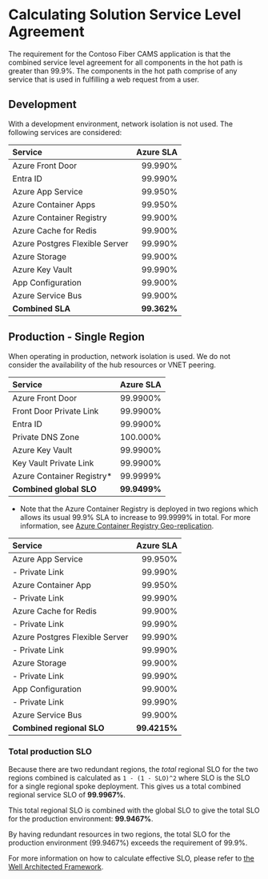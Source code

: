 # Calculating Solution Service Level Agreement

The requirement for the Contoso Fiber CAMS application is that the combined service level agreement for all components in the hot path is greater than 99.9%.  The components in the hot path comprise of any service that is used in fulfilling a web request from a user.  

## Development

With a development environment, network isolation is not used.  The following services are considered:

| Service                        | Azure SLA |
|:-------------------------------|----------:|
| Azure Front Door               | 99.990%   |
| Entra ID                       | 99.990%   |
| Azure App Service              | 99.950%   |
| Azure Container Apps           | 99.950%   |
| Azure Container Registry       | 99.900%   |
| Azure Cache for Redis          | 99.900%   |
| Azure Postgres Flexible Server | 99.990%   |
| Azure Storage                  | 99.900%   |
| Azure Key Vault                | 99.990%   |
| App Configuration              | 99.900%   |
| Azure Service Bus              | 99.900%   |
| **Combined SLA**               | **99.362%** |

## Production - Single Region

When operating in production, network isolation is used.  We do not consider the availability of the hub resources or VNET peering.

| Service                   | Azure SLA   |
|:--------------------------|------------:|
| Azure Front Door          | 99.9900%    |
| Front Door Private Link   | 99.9900%    |
| Entra ID                  | 99.9900%    |
| Private DNS Zone          | 100.000%    |
| Azure Key Vault           | 99.9900%    |
| Key Vault Private Link    | 99.9900%    |
| Azure Container Registry* | 99.9999%    |
| **Combined global SLO**   | **99.9499%** |

* Note that the Azure Container Registry is deployed in two regions which allows its usual 99.9% SLA to increase to 99.9999% in total. For more information, see [Azure Container Registry Geo-replication](https://learn.microsoft.com/azure/container-registry/container-registry-geo-replication#considerations-for-using-a-geo-replicated-registry).

| Service               | Azure SLA |
|:----------------------|----------:|
| Azure App Service     | 99.950%   |
| - Private Link        | 99.990%   |
| Azure Container App   | 99.950%   |
| - Private Link        | 99.990%   |
| Azure Cache for Redis | 99.900%   |
| - Private Link        | 99.990%   |
Azure Postgres Flexible Server             | 99.990%   |
| - Private Link        | 99.990%   |
| Azure Storage         | 99.900%   |
| - Private Link        | 99.990%   |
| App Configuration     | 99.900%   |
| - Private Link        | 99.990%   |
| Azure Service Bus     | 99.900%   |
| **Combined regional SLO**    | **99.4215%** |

### Total production SLO

Because there are two redundant regions, the *total* regional SLO for the two regions combined is calculated as `1 - (1 - SLO)^2` where SLO is the SLO for a single regional spoke deployment. This gives us a total combined regional service SLO of **99.9967%**.

This total regional SLO is combined with the global SLO to give the total SLO for the production environment: **99.9467%**.

By having redundant resources in two regions, the total SLO for the production environment (99.9467%) exceeds the requirement of 99.9%.

For more information on how to calculate effective SLO, please refer to [the Well Architected Framework](https://learn.microsoft.com/azure/well-architected/reliability/metrics).